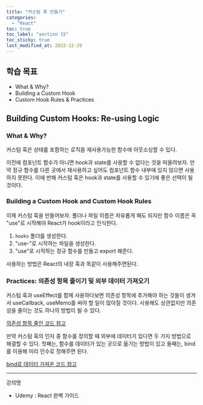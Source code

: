 ```yaml
---
title: "커스텀 훅 만들기"
categories:
  - "React"
toc: true
toc_label: "section 15"
toc_sticky: true
last_modified_at: 2022-12-29
---
```


## 학습 목표

- What & Why?
- Building a Custom Hook
- Custom Hook Rules & Practices

## Building Custom Hooks: Re-using Logic

### What & Why?

커스텀 훅은 상태를 포함하는 로직을 재사용가능한 함수에 아웃소싱할 수 있다.

이전에 컴포넌트 함수가 아니면 hook과 state를 사용할 수 없다는 것을 떠올려보자. 만약 정규 함수를 다른 곳에서 재사용하고 싶어도 컴포넌트 함수 내부에 있지 않으면 사용하지 못한다. 이에 반해 커스텀 훅은 hook과 state를 사용할 수 있기에 좋은 선택이 될 것이다.

### Building a Custom Hook and Custom Hook Rules

이제 커스텀 훅을 만들어보자. 폴더나 파일 이름은 자유롭게 해도 되지만 함수 이름은 꼭 "use"로 시작해야 React가 hook이라고 인식한다.

1. `hooks` 폴더를 생성한다.
2. "use-"로 시작하는 파일을 생성한다.
3. "use"로 시작하는 정규 함수를 만들고 export 해준다.

사용하는 방법은 React의 내장 훅과 똑같이 사용해주면된다.

### Practices: 의존성 항목 줄이기 및 외부 데이터 가져오기

커스텀 훅과 useEffect를 함께 사용하다보면 의존성 항목에 추가해야 하는 것들이 생겨서 useCallback, useMemo를 써야 할 일이 많아질 것이다. 사용해도 상관없지만 의존성을 줄이는 것도 하나의 방법이 될 수 있다.

[의존성 항목 줄인 코드 참고](https://github.com/jhan117/react-practice-projects/commit/e059e30e92815c7c873353c52d3bb8dabbabdf61)

만약 커스텀 훅의 인자 중 함수를 정의할 때 외부에 데이터가 있다면 두 가지 방법으로 해결할 수 있다. 첫째는, 함수를 데이터가 있는 곳으로 옮기는 방법이 있고 둘째는, bind를 이용해 미리 인수로 정해주면 된다.

[bind로 데이터 가져온 코드 참고](https://github.com/jhan117/react-practice-projects/commit/9815b6ddb2dc46c69e7869c62ac5c4f6049efa09)

---

강의명

- Udemy : React 완벽 가이드
